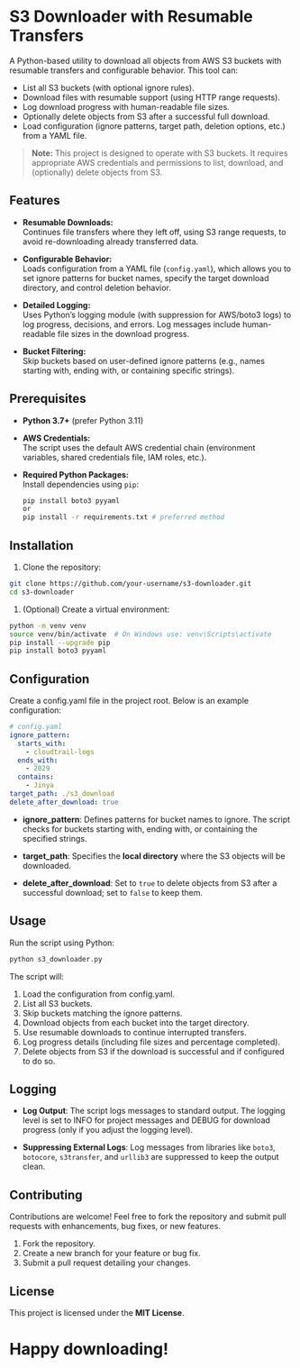 # S3 Downloader with Resumable Transfers

A Python-based utility to download all objects from AWS S3 buckets with resumable transfers and configurable behavior. This tool can:

- List all S3 buckets (with optional ignore rules).
- Download files with resumable support (using HTTP range requests).
- Log download progress with human-readable file sizes.
- Optionally delete objects from S3 after a successful full download.
- Load configuration (ignore patterns, target path, deletion options, etc.) from a YAML file.

> **Note:** This project is designed to operate with S3 buckets. It requires appropriate AWS credentials and permissions to list, download, and (optionally) delete objects from S3.

## Features

- **Resumable Downloads:**  
  Continues file transfers where they left off, using S3 range requests, to avoid re-downloading already transferred data.

- **Configurable Behavior:**  
  Loads configuration from a YAML file (`config.yaml`), which allows you to set ignore patterns for bucket names, specify the target download directory, and control deletion behavior.

- **Detailed Logging:**  
  Uses Python’s logging module (with suppression for AWS/boto3 logs) to log progress, decisions, and errors. Log messages include human-readable file sizes in the download progress.

- **Bucket Filtering:**  
  Skip buckets based on user-defined ignore patterns (e.g., names starting with, ending with, or containing specific strings).

## Prerequisites

- **Python 3.7+** (prefer Python 3.11)
- **AWS Credentials:**  
  The script uses the default AWS credential chain (environment variables, shared credentials file, IAM roles, etc.).

- **Required Python Packages:**  
  Install dependencies using `pip`:

    ```bash
    pip install boto3 pyyaml
    or
    pip install -r requirements.txt # preferred method
    ```

## Installation

  1. Clone the repository:
```bash
git clone https://github.com/your-username/s3-downloader.git
cd s3-downloader
````

  1. (Optional) Create a virtual environment:
```bash
python -m venv venv
source venv/bin/activate  # On Windows use: venv\Scripts\activate
pip install --upgrade pip
pip install boto3 pyyaml
```

## Configuration

Create a config.yaml file in the project root. Below is an example configuration:

```yaml
# config.yaml
ignore_pattern:
  starts_with:
    - cloudtrail-logs
  ends_with:
    - 2029
  contains:
    - Jinya
target_path: ./s3_download
delete_after_download: true
```

* **ignore_pattern**:
Defines patterns for bucket names to ignore. The script checks for buckets starting with, ending with, or containing the specified strings.

* **target_path**:
Specifies the **local directory** where the S3 objects will be downloaded.

* **delete_after_download**:
Set to `true` to delete objects from S3 after a successful download; set to `false` to keep them.

## Usage

Run the script using Python:

```bash
python s3_downloader.py
```

The script will:
1. Load the configuration from config.yaml.
2. List all S3 buckets.
3. Skip buckets matching the ignore patterns.
4. Download objects from each bucket into the target directory.
5. Use resumable downloads to continue interrupted transfers.
6. Log progress details (including file sizes and percentage completed).
7. Delete objects from S3 if the download is successful and if configured to do so.

## Logging

* **Log Output**:
    The script logs messages to standard output. The logging level is set to INFO for project messages and DEBUG for download progress (only if you adjust the logging level).

* **Suppressing External Logs**:
    Log messages from libraries like `boto3`, `botocore`, `s3transfer`, and `urllib3` are suppressed to keep the output clean.

## Contributing

Contributions are welcome! Feel free to fork the repository and submit pull requests with enhancements, bug fixes, or new features.

1. Fork the repository.
2. Create a new branch for your feature or bug fix.
3. Submit a pull request detailing your changes.

## License

This project is licensed under the **MIT License**.




# Happy downloading!